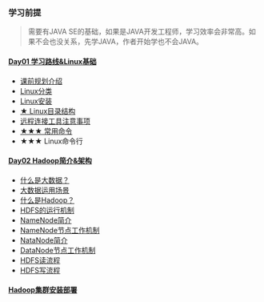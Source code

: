 ### 学习前提
> 需要有JAVA SE的基础，如果是JAVA开发工程师，学习效率会非常高。如果不会也没关系，先学JAVA，作者开始学也不会JAVA。

#### [Day01 学习路线&Linux基础](Day01学习路线&Linux/README.md)
- [课前规划介绍](Day01学习路线&Linux/README.md#课前规划介绍)
- [Linux分类](Day01学习路线&Linux/README.md#Linux分类)
- [Linux安装](Day01学习路线&Linux/README.md#Linux安装)
- [★ Linux目录结构](Day01学习路线&Linux/README.md#Linux目录结构)
- [远程连接工具注意事项](Day01学习路线&Linux/README.md#远程连接工具注意事项)
- [★★★ 常用命令](Day01学习路线&Linux/README.md#常用命令)
- ★★★ Linux命令行
#### [Day02 Hadoop简介&架构](Day02Hadoop简介&架构/README.md)
- [什么是大数据？](Day02Hadoop简介&架构/README.md#什么是大数据)
- [大数据运用场景](Day02Hadoop简介&架构/README.md#大数据引用场景)
- [什么是Hadoop？](Day02Hadoop简介&架构/README.md#什么是Hadoop)
- [HDFS的运行机制](Day02Hadoop简介&架构/README.md#HDFS的运行机制)
- [NameNode简介](Day02Hadoop简介&架构/README.md#NameNode简介)
- [NameNode节点工作机制](Day02Hadoop简介&架构/README.md#NameNode节点工作机制)
- [NataNode简介](Day02Hadoop简介&架构/README.md#NataNode简介)
- [DataNode节点工作机制](Day02Hadoop简介&架构/README.md#DataNode节点工作机制)
- [HDFS读流程](Day02Hadoop简介&架构/README.md#HDFS读流程)
- [HDFS写流程](Day02Hadoop简介&架构/README.md#HDFS写流程)
#### [Hadoop集群安装部署](Day03Hadoop集群安装部署/README.md)
